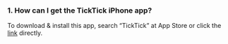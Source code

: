 ### 1. How can I get the TickTick iPhone app?
To download & install this app, search “TickTick” at App Store or click the [link](https://itunes.apple.com/app/tick-tick/id626144601) directly.
